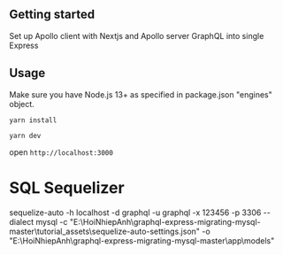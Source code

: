 ## Getting started
Set up Apollo client with Nextjs and Apollo server GraphQL into single Express

## Usage

Make sure you have Node.js 13+ as specified in package.json "engines" object.

```
yarn install
```

```
yarn dev
```

open `http://localhost:3000`


# SQL Sequelizer
sequelize-auto -h localhost -d graphql -u graphql -x 123456 -p 3306  --dialect mysql -c "E:\HoiNhiepAnh\graphql-express-migrating-mysql-master\tutorial_assets\sequelize-auto-settings.json" -o "E:\HoiNhiepAnh\graphql-express-migrating-mysql-master\app\models"